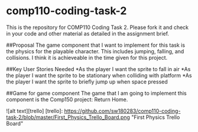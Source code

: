 # comp110-coding-task-2
This is the repository for COMP110 Coding Task 2.
Please fork it and check in your code and other material as detailed in the assignment brief.

##Proposal
The game component that I want to implement for this task is the physics for the playable character. This includes jumping, falling, and collisions. I think it is achieveable in the time given for this project.

##Key User Stories Needed
*As the player I want the sprite to fall in air
*As the player I want the sprite to be stationary when colliding with platform
*As the player I want the sprite to briefly jump up when space pressed

##Game for game component
The game that I am going to implement this component is the Comp150 project: Return Home.

![alt text][trello]
[trello]: https://github.com/sw180283/comp110-coding-task-2/blob/master/First_Physics_Trello_Board.png "First Physics Trello Board"
